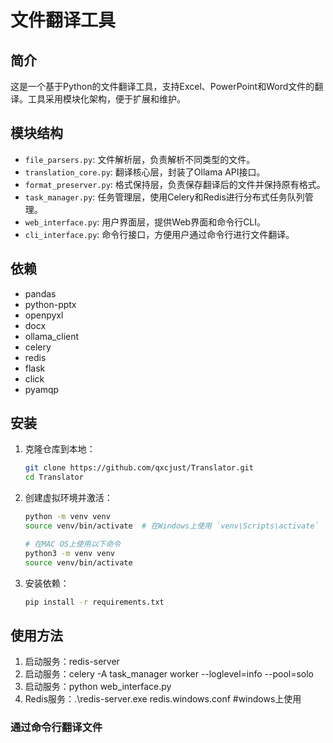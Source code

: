 # 文件翻译工具

## 简介
这是一个基于Python的文件翻译工具，支持Excel、PowerPoint和Word文件的翻译。工具采用模块化架构，便于扩展和维护。

## 模块结构
- `file_parsers.py`: 文件解析层，负责解析不同类型的文件。
- `translation_core.py`: 翻译核心层，封装了Ollama API接口。
- `format_preserver.py`: 格式保持层，负责保存翻译后的文件并保持原有格式。
- `task_manager.py`: 任务管理层，使用Celery和Redis进行分布式任务队列管理。
- `web_interface.py`: 用户界面层，提供Web界面和命令行CLI。
- `cli_interface.py`: 命令行接口，方便用户通过命令行进行文件翻译。

## 依赖
- pandas
- python-pptx
- openpyxl
- docx
- ollama_client
- celery
- redis
- flask
- click
- pyamqp

## 安装
1. 克隆仓库到本地：
   ```bash
   git clone https://github.com/qxcjust/Translator.git
   cd Translator
   ```
2. 创建虚拟环境并激活：
   ```bash
   python -m venv venv
   source venv/bin/activate  # 在Windows上使用 `venv\Scripts\activate`
   ```
   ```bash
   # 在MAC OS上使用以下命令
   python3 -m venv venv
   source venv/bin/activate
   ```
3. 安装依赖：
   ```bash
   pip install -r requirements.txt
   ```

## 使用方法
1. 启动服务：redis-server
2. 启动服务：celery -A task_manager  worker --loglevel=info --pool=solo
3. 启动服务：python web_interface.py
4. Redis服务：.\redis-server.exe redis.windows.conf  #windows上使用


### 通过命令行翻译文件